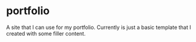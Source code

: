 # portfolio
A site that I can use for my portfolio. Currently is just a basic template that I created with some filler content.
